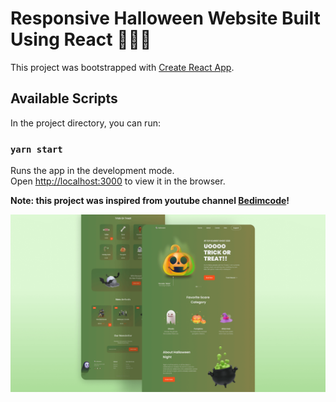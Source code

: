 # Responsive Halloween Website Built Using React 🎃🎃🎃

This project was bootstrapped with [Create React App](https://github.com/facebook/create-react-app).

## Available Scripts

In the project directory, you can run:

### `yarn start`

Runs the app in the development mode.\
Open [http://localhost:3000](http://localhost:3000) to view it in the browser.

**Note: this project was inspired from youtube channel [Bedimcode](https://www.youtube.com/c/Bedimcode)!**

![halloween](/preview.png)
